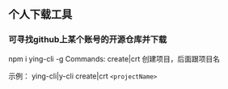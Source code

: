 ## 个人下载工具
### 可寻找github上某个账号的开源仓库并下载
npm i ying-cli -g
Commands:
  create|crt 创建项目，后面跟项目名

示例：
  ying-cli|y-cli create|crt `<projectName>`

